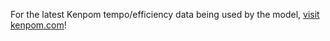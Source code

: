 For the latest Kenpom tempo/efficiency data being used by the model, [visit kenpom.com](https://kenpom.com)!